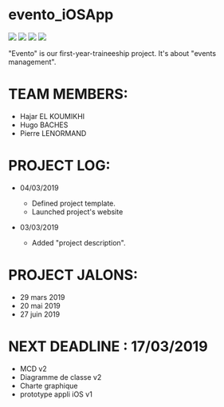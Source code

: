 # evento_iOSApp 
[![](https://img.shields.io/badge/WEBSITE-BETA-BLUEVIOLET.svg)](websiteBadge)  [![](https://img.shields.io/badge/API-BETA-BLUEVIOLET.svg)](APIBadge)  [![](https://img.shields.io/badge/AndroidApp-EarlyBird-YELLOW.svg)](AndroidAppBadge)  [![](https://img.shields.io/badge/iOSApp-EarlyBird-YELLOW.svg)](iOSAppBadge)

"Evento" is our first-year-traineeship project. It's about "events management".

# TEAM MEMBERS:
- Hajar EL KOUMIKHI
- Hugo BACHES 
- Pierre LENORMAND

# PROJECT LOG:
- 04/03/2019
	- Defined project template.
	- Launched project's website 
	
- 03/03/2019
	- Added "project description".

# PROJECT JALONS:
- 29 mars 2019
- 20 mai 2019
- 27 juin 2019


# NEXT DEADLINE : 17/03/2019
- MCD v2
- Diagramme de classe v2 
- Charte graphique 
- prototype appli iOS v1 


